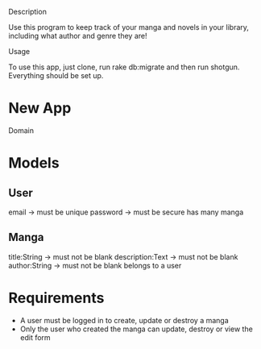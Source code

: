 Description

Use this program to keep track of your manga and novels in your library, including what author and genre they are!

Usage

To use this app, just clone, run rake db:migrate and then run shotgun. Everything should be set up.



# New App

Domain

# Models

User
----
email -> must be unique
password -> must be secure
has many manga

Manga
-----
title:String -> must not be blank
description:Text -> must not be blank
author:String -> must not be blank
belongs to a user

# Requirements

- A user must be logged in to create, update or destroy a manga
- Only the user who created the manga can update, destroy or view the edit form
